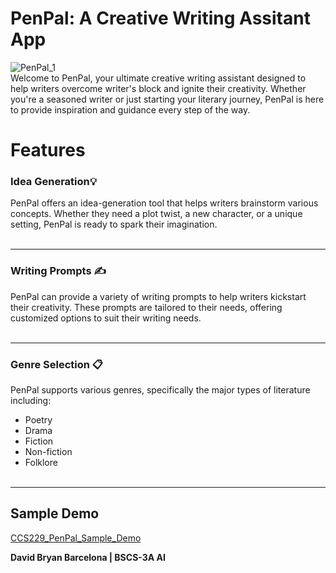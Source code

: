 # PenPal: A Creative Writing Assitant App
![PenPal_1](https://github.com/davidbryanbarcelona/generative_writing_app/assets/99592635/ef2b81d1-aff7-4af2-baa9-ce30c29a5708)
<br>
Welcome to PenPal, your ultimate creative writing assistant designed to help writers overcome writer's block and ignite their creativity. Whether you're a seasoned writer or just starting your literary journey, PenPal is here to provide inspiration and guidance every step of the way.

# Features
### Idea Generation💡
PenPal offers an idea-generation tool that helps writers brainstorm various concepts. Whether they need a plot twist, a new character, or a unique setting, PenPal is ready to spark their imagination. 
<br> <br> 
***

### Writing Prompts ✍
PenPal can provide a variety of writing prompts to help writers kickstart their creativity. These prompts are tailored to their needs, offering customized options to suit their writing needs. 
<br> <br> 
***

### Genre Selection 📋
PenPal supports various genres, specifically the major types of literature including: 
* Poetry
* Drama
* Fiction
* Non-fiction
* Folklore
<br> <br> 
***
## Sample Demo
[CCS229_PenPal_Sample_Demo](https://youtu.be/v4alUnG-z8U)

<b> David Bryan Barcelona | BSCS-3A AI <b> 

 

